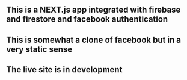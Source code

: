 ## This is a NEXT.js app integrated with firebase and firestore and facebook authentication

## This is somewhat a clone of facebook but in a very static sense

## The live site is in development
